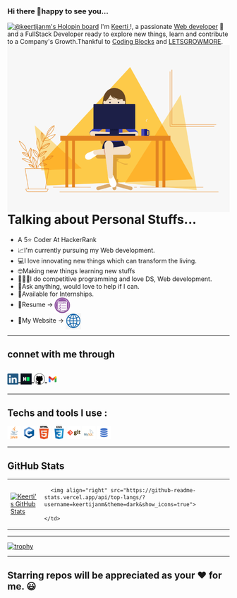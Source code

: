 ### Hi there 👋happy to see you... 
[![@keertijanm's Holopin board](https://holopin.me/keertijanm)](https://holopin.io/@keertijanm)
I'm [Keerti ](https://www.linkedin.com/in/keerti-gupta-907793202/)!, a passionate [Web developer](https://indexhtml.keertigupta.repl.co/) 🚀 and a FullStack Developer ready to explore new things, learn and contribute to a Company's Growth.Thankful to [Coding Blocks](http://codingblocks.com/) and [LETSGROWMORE](https://letsgrowmore.in/opportunities/).
<img align="left" alt="GIF" src="https://github.com/Keertijanm/keertijanm/blob/main/wave.gif" width="505px" /><br>
# Talking about Personal Stuffs... 
- A 5⭐ Coder  At HackerRank
- 📈I'm currently pursuing my  Web development.<br>
- 💻I love innovating new things which can transform the living.<br>
- 🤓Making new things learning new stuffs<br>
- 👨🏻‍💻I do competitive programming and love DS, Web development.<br>
- 🤝Ask anything, would love to help if I can.<br>
- 🏢Available for Internships.<br>
- 📝Resume -> <a href="https://drive.google.com/file/d/1InZvcPQY2on1OHdD3gjQSWSqF9DH8oly/view?usp=sharing/view"><img align="center" alt="Keerti's Resume" width="35px" src="Assets/resume.png" /></a><br>
- 📝My Website -> <a href="indexhtml.keertigupta.repl.co"><img align="center" alt="Hamdan's Resume" width="35px" src="website.jpg" /></a><br>
<hr>
<h2> connet  with me through <h2>
<a href="https://www.linkedin.com/in/keerti-gupta-907793202/">
  <img align="center" alt="Keerti's LinkedIN" width="25px" src="Assets/linkedin.png" />
</a>
<a href="https://www.hackerrank.com/keertijanm">
  <img align="center" alt="KEERTI's Hackerrank" width="25px" src="Assets/hackerrank.png" />
</a>
<a href="https://github.com/keertijanm">
  <img align="center" alt="Keerti's Github" width="25px" src="Assets/github.png" />
</a>
<a href="mailto:keertijanm@gmail.com?subject=Hey%20Keerti,%20From%20Github">
  <img align="center" alt="Keerti's Gmail" width="25px" src="Assets/gmail.png" />
</a>
<br>
 <hr>
<h2> Techs and tools I use :</h2>
<code><img height="30" src="https://raw.githubusercontent.com/github/explore/80688e429a7d4ef2fca1e82350fe8e3517d3494d/topics/java/java.png"></code>
<code><img height="30" src="https://raw.githubusercontent.com/github/explore/80688e429a7d4ef2fca1e82350fe8e3517d3494d/topics/c/c.png"></code>
<code><img height="30" src="https://raw.githubusercontent.com/github/explore/80688e429a7d4ef2fca1e82350fe8e3517d3494d/topics/html/html.png"></code>
<code><img height="30" src="https://raw.githubusercontent.com/github/explore/80688e429a7d4ef2fca1e82350fe8e3517d3494d/topics/css/css.png"></code>
<code><img height="30" src="https://raw.githubusercontent.com/github/explore/80688e429a7d4ef2fca1e82350fe8e3517d3494d/topics/git/git.png"></code>
<code><img height="30" src="https://raw.githubusercontent.com/github/explore/80688e429a7d4ef2fca1e82350fe8e3517d3494d/topics/mysql/mysql.png"></code>
<code><img height="30" src="https://raw.githubusercontent.com/github/explore/80688e429a7d4ef2fca1e82350fe8e3517d3494d/topics/sql/sql.png"></code>
<br>
<hr>
<h2>GitHub Stats</h2>
<table>
  <tr>
    <td>
      <a href="https://github.com/Keertijanm/"> 
        <img align="center" src="https://github-readme-stats.vercel.app/api?username=keertijanm&show_icons=true&line_height=27&count_private=true&title_color=ffffff&text_color=c9cacc&icon_color=2bbc8a&bg_color=1d1f21" alt="Keerti's GitHub Stats" width="400" />
      </a>
     </td>
    <td>
      
      <img align="right" src="https://github-readme-stats.vercel.app/api/top-langs/?username=keertijanm&theme=dark&show_icons=true">
      
    </td>
  </tr>
 
</table>
<hr>
  
  
[![trophy](https://github-profile-trophy.vercel.app/?username=keertijanm&theme=onedark&column=8)](https://github.com/ryo-ma/github-profile-trophy)
  
<hr>

<h2>Starring repos will be appreciated as your ❤️ for me. 😃 </h2>

